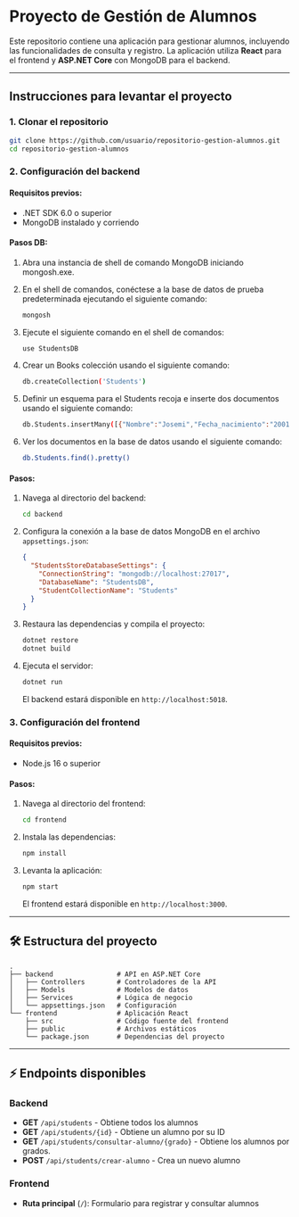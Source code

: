 # Proyecto de Gestión de Alumnos

Este repositorio contiene una aplicación para gestionar alumnos, incluyendo las funcionalidades de consulta y registro. La aplicación utiliza **React** para el frontend y **ASP.NET Core** con MongoDB para el backend.

---

## Instrucciones para levantar el proyecto

### 1. **Clonar el repositorio**

```bash
git clone https://github.com/usuario/repositorio-gestion-alumnos.git
cd repositorio-gestion-alumnos
```

### 2. **Configuración del backend**

#### Requisitos previos:
- .NET SDK 6.0 o superior
- MongoDB instalado y corriendo
#### Pasos DB: 
1. Abra una instancia de shell de comando MongoDB iniciando mongosh.exe.

2. En el shell de comandos, conéctese a la base de datos de prueba predeterminada ejecutando el siguiente comando:

    ```bash
    mongosh
    ```
3. Ejecute el siguiente comando en el shell de comandos:

    ```bash
    use StudentsDB
    ```
4. Crear un Books colección usando el siguiente comando:

    ```bash
    db.createCollection('Students')
    ```

5. Definir un esquema para el Students recoja e inserte dos documentos usando el siguiente comando:

    ```bash
    db.Students.insertMany([{"Nombre":"Josemi","Fecha_nacimiento":"2001-05-13","Nombre_padre":"Felipe","Nombre_madre":"Nuvia","Grado":"5to Bach","Seccion":"A","Fecha_ingreso":"2025-01-25"},{"Nombre":"Nombre 1","Fecha_nacimiento":"2005-05-19","Nombre_padre":"Padre1","Nombre_madre":"Madre1","Grado":"5to bach","Seccion":"A","Fecha_ingreso":"2018-05-01"},{"Nombre":"Nombre 3","Fecha_nacimiento":"2005-05-13","Nombre_padre":"Padre1","Nombre_madre":"Madre1","Grado":"5to","Seccion":"U","Fecha_ingreso":"2018-05-01"}])
    ```

6. Ver los documentos en la base de datos usando el siguiente comando:

    ```bash
    db.Students.find().pretty()
    ```

#### Pasos:
1. Navega al directorio del backend:

    ```bash
    cd backend
    ```

2. Configura la conexión a la base de datos MongoDB en el archivo `appsettings.json`:

    ```json
    {
      "StudentsStoreDatabaseSettings": {
        "ConnectionString": "mongodb://localhost:27017",
        "DatabaseName": "StudentsDB",
        "StudentCollectionName": "Students"
      }
    }
    ```

3. Restaura las dependencias y compila el proyecto:

    ```bash
    dotnet restore
    dotnet build
    ```

4. Ejecuta el servidor:

    ```bash
    dotnet run
    ```

   El backend estará disponible en `http://localhost:5018`.

### 3. **Configuración del frontend**

#### Requisitos previos:
- Node.js 16 o superior

#### Pasos:
1. Navega al directorio del frontend:

    ```bash
    cd frontend
    ```

2. Instala las dependencias:

    ```bash
    npm install
    ```

3. Levanta la aplicación:

    ```bash
    npm start
    ```

   El frontend estará disponible en `http://localhost:3000`.

---

## 🛠️ Estructura del proyecto

```plaintext
.
├── backend                # API en ASP.NET Core
│   ├── Controllers        # Controladores de la API
│   ├── Models             # Modelos de datos
│   ├── Services           # Lógica de negocio
│   └── appsettings.json   # Configuración
└── frontend               # Aplicación React
    ├── src                # Código fuente del frontend
    ├── public             # Archivos estáticos
    └── package.json       # Dependencias del proyecto
```

---

## ⚡ Endpoints disponibles

### Backend

- **GET** `/api/students` - Obtiene todos los alumnos
- **GET** `/api/students/{id}` - Obtiene un alumno por su ID
- **GET** `/api/students/consultar-alumno/{grado}` - Obtiene los alumnos por grados.
- **POST** `/api/students/crear-alumno` - Crea un nuevo alumno

### Frontend

- **Ruta principal** (`/`): Formulario para registrar y consultar alumnos
